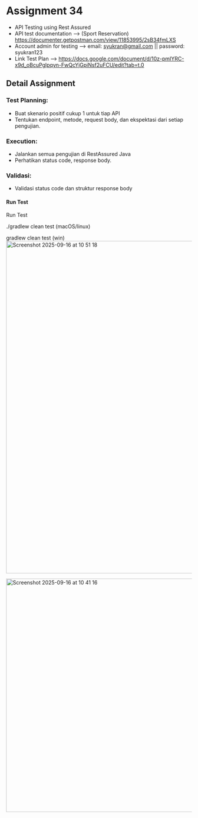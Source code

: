 # Assignment 34 
* API Testing using Rest Assured
* API test documentation --> (Sport Reservation) https://documenter.getpostman.com/view/11853995/2sB34fmLXS
* Account admin for testing --> email: syukran@gmail.com || password: syukran123
* Link Test Plan --> https://docs.google.com/document/d/10z-pmIYRC-x9d_oBcuPglpqyn-FwQcYjGpiNsf2uFCU/edit?tab=t.0

## Detail Assignment
### Test Planning:
* Buat skenario positif cukup 1 untuk tiap API
* Tentukan endpoint, metode, request body, dan ekspektasi dari setiap pengujian.
### Execution:
* Jalankan semua pengujian di RestAssured Java
* Perhatikan status code, response body.
### Validasi:
* Validasi status code dan struktur response body

#### Run Test
Run Test

./gradlew clean test (macOS/linux)

gradlew clean test (win)
<img width="1440" height="900" alt="Screenshot 2025-09-16 at 10 51 18" src="https://github.com/user-attachments/assets/79f5b30d-9694-4152-96c2-99fceb01ce1d" />

<img width="1378" height="632" alt="Screenshot 2025-09-16 at 10 41 16" src="https://github.com/user-attachments/assets/217a5ae3-99f5-44d4-8ae7-8d6db5f07c23" />





